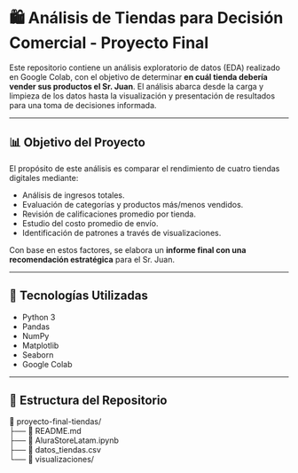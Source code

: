 # 🛍️ Análisis de Tiendas para Decisión Comercial - Proyecto Final

Este repositorio contiene un análisis exploratorio de datos (EDA) realizado en Google Colab, con el objetivo de determinar **en cuál tienda debería vender sus productos el Sr. Juan**. El análisis abarca desde la carga y limpieza de los datos hasta la visualización y presentación de resultados para una toma de decisiones informada.

---

## 📊 Objetivo del Proyecto

El propósito de este análisis es comparar el rendimiento de cuatro tiendas digitales mediante:

- Análisis de ingresos totales.
- Evaluación de categorías y productos más/menos vendidos.
- Revisión de calificaciones promedio por tienda.
- Estudio del costo promedio de envío.
- Identificación de patrones a través de visualizaciones.

Con base en estos factores, se elabora un **informe final con una recomendación estratégica** para el Sr. Juan.

---

## 🧰 Tecnologías Utilizadas

- Python 3
- Pandas
- NumPy
- Matplotlib
- Seaborn
- Google Colab

---

## 📂 Estructura del Repositorio
📁 proyecto-final-tiendas/  
├── 📄 README.md  
├── 📄 AluraStoreLatam.ipynb  
├── 📄 datos_tiendas.csv  
└── 📁 visualizaciones/  


